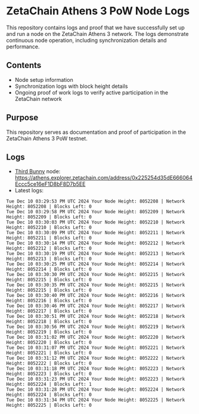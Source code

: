 # ZetaChain Athens 3 PoW Node Logs
This repository contains logs and proof that we have successfully set up and run a node on the ZetaChain Athens 3 network. The logs demonstrate continuous node operation, including synchronization details and performance.

## Contents
- Node setup information
- Synchronization logs with block height details
- Ongoing proof of work logs to verify active participation in the ZetaChain network

## Purpose
This repository serves as documentation and proof of participation in the ZetaChain Athens 3 PoW testnet.

## Logs

- [Third Bunny](https://thirdbunny.xyz/) node: https://athens.explorer.zetachain.com/address/0x225254d35dE666064Eccc5ce16eF1D8bF8D7b5EE
- Latest logs:
```
Tue Dec 10 03:29:53 PM UTC 2024 Your Node Height: 8052208 | Network Height: 8052208 | Blocks Left: 0
Tue Dec 10 03:29:58 PM UTC 2024 Your Node Height: 8052209 | Network Height: 8052209 | Blocks Left: 0
Tue Dec 10 03:30:03 PM UTC 2024 Your Node Height: 8052210 | Network Height: 8052210 | Blocks Left: 0
Tue Dec 10 03:30:09 PM UTC 2024 Your Node Height: 8052211 | Network Height: 8052211 | Blocks Left: 0
Tue Dec 10 03:30:14 PM UTC 2024 Your Node Height: 8052212 | Network Height: 8052212 | Blocks Left: 0
Tue Dec 10 03:30:19 PM UTC 2024 Your Node Height: 8052213 | Network Height: 8052213 | Blocks Left: 0
Tue Dec 10 03:30:25 PM UTC 2024 Your Node Height: 8052214 | Network Height: 8052214 | Blocks Left: 0
Tue Dec 10 03:30:30 PM UTC 2024 Your Node Height: 8052215 | Network Height: 8052215 | Blocks Left: 0
Tue Dec 10 03:30:35 PM UTC 2024 Your Node Height: 8052215 | Network Height: 8052215 | Blocks Left: 0
Tue Dec 10 03:30:40 PM UTC 2024 Your Node Height: 8052216 | Network Height: 8052216 | Blocks Left: 0
Tue Dec 10 03:30:46 PM UTC 2024 Your Node Height: 8052217 | Network Height: 8052217 | Blocks Left: 0
Tue Dec 10 03:30:51 PM UTC 2024 Your Node Height: 8052218 | Network Height: 8052218 | Blocks Left: 0
Tue Dec 10 03:30:56 PM UTC 2024 Your Node Height: 8052219 | Network Height: 8052219 | Blocks Left: 0
Tue Dec 10 03:31:02 PM UTC 2024 Your Node Height: 8052220 | Network Height: 8052220 | Blocks Left: 0
Tue Dec 10 03:31:07 PM UTC 2024 Your Node Height: 8052221 | Network Height: 8052221 | Blocks Left: 0
Tue Dec 10 03:31:12 PM UTC 2024 Your Node Height: 8052222 | Network Height: 8052222 | Blocks Left: 0
Tue Dec 10 03:31:18 PM UTC 2024 Your Node Height: 8052223 | Network Height: 8052223 | Blocks Left: 0
Tue Dec 10 03:31:23 PM UTC 2024 Your Node Height: 8052223 | Network Height: 8052224 | Blocks Left: 1
Tue Dec 10 03:31:28 PM UTC 2024 Your Node Height: 8052224 | Network Height: 8052224 | Blocks Left: 0
Tue Dec 10 03:31:34 PM UTC 2024 Your Node Height: 8052225 | Network Height: 8052225 | Blocks Left: 0
```
